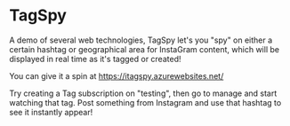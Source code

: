 TagSpy
========
A demo of several web technologies, TagSpy let's you "spy" on either a certain hashtag or 
geographical area for InstaGram content, which will be displayed in real time as it's tagged or created!

You can give it a spin at https://itagspy.azurewebsites.net/

Try creating a Tag subscription on "testing", then go to manage and start watching that tag. Post something
from Instagram and use that hashtag to see it instantly appear! 
